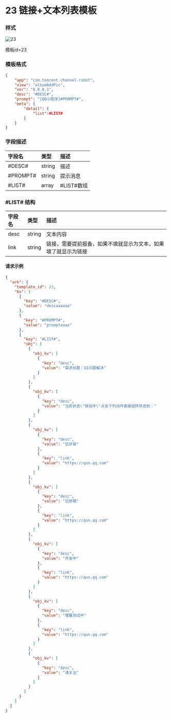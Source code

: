 # 23 链接+文本列表模板

### 样式
![23](./23.png)

模板id=23

### 模板格式
```json
{
    "app": "com.tencent.channel.robot",
    "view": "albumAddPic",
    "ver": "0.0.0.1",
    "desc": "#DESC#",
    "prompt": "[QQ小程序]#PROMPT#",
    "meta": {
        "detail": {
            "list":#LIST#
        }
    }
}
```
### 字段描述
| 字段名   | 类型   | 描述       |
| :------- | :----- | :--------- |
| #DESC#   | string | 描述       |
| #PROMPT# | string | 提示消息   |
| #LIST#   | array  | #LIST#数组 |

### #LIST# 结构
| 字段名 | 类型   | 描述                                                           |
| :----- | :----- | :------------------------------------------------------------- |
| desc   | string | 文本内容                                                       |
| link   | string | 链接，需要提前报备，如果不填就显示为文本，如果填了就显示为链接 |

#### 请求示例
```json
{
  "ark": {
    "template_id": 23,
    "kv": [
      {
        "key": "#DESC#",
        "value": "descaaaaaa"
      },
      {
        "key": "#PROMPT#",
        "value": "promptaaaa"
      },
      {
        "key": "#LIST#",
        "obj": [
          {
            "obj_kv": [
              {
                "key": "desc",
                "value": "需求标题：UI问题解决"
              }
            ]
          },
          {
            "obj_kv": [
              {
                "key": "desc",
                "value": "当前状态\"体验中\"点击下列动作直接扭转状态到："
              }
            ]
          },
          {
            "obj_kv": [
              {
                "key": "desc",
                "value": "已评审"
              },
              {
                "key": "link",
                "value": "https://qun.qq.com"
              }
            ]
          },
          {
            "obj_kv": [
              {
                "key": "desc",
                "value": "已排期"
              },
              {
                "key": "link",
                "value": "https://qun.qq.com"
              }
            ]
          },
          {
            "obj_kv": [
              {
                "key": "desc",
                "value": "开发中"
              },
              {
                "key": "link",
                "value": "https://qun.qq.com"
              }
            ]
          },
          {
            "obj_kv": [
              {
                "key": "desc",
                "value": "增量测试中"
              },
              {
                "key": "link",
                "value": "https://qun.qq.com"
              }
            ]
          },
          {
            "obj_kv": [
              {
                "key": "desc",
                "value": "请关注"
              }
            ]
          }
        ]
      }
    ]
  }
}
```

